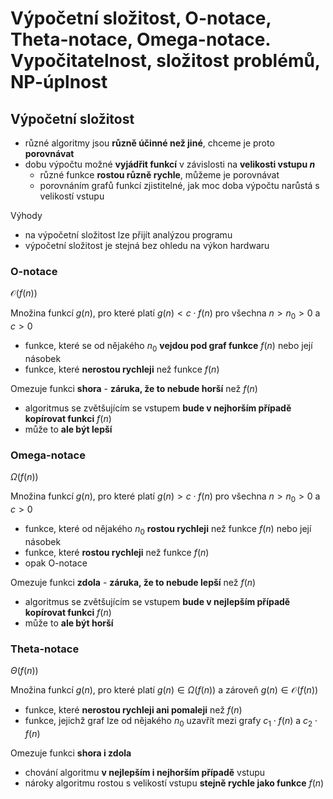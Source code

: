 # Výpočetní složitost, O-notace, Theta-notace, Omega-notace. Vypočitatelnost, složitost problémů, NP-úplnost

## Výpočetní složitost

- různé algoritmy jsou **různě účinné než jiné**, chceme je proto **porovnávat**
- dobu výpočtu možné **vyjádřit funkcí** v závislosti na **velikosti vstupu $n$**
	- různé funkce **rostou různě rychle**, můžeme je porovnávat
	- porovnáním grafů funkcí zjistitelné, jak moc doba výpočtu narůstá s velikostí vstupu

Výhody
- na výpočetní složitost lze přijít analýzou programu
- výpočetní složitost je stejná bez ohledu na výkon hardwaru
### O-notace

$\mathcal{O}(f(n))$

Množina funkcí $g(n)$, pro které platí $g(n) < c\cdot f(n)$ pro všechna $n>n_{0}>0$ a $c>0$
- funkce, které se od nějakého $n_{0}$ **vejdou pod graf funkce** $f(n)$ nebo její násobek
- funkce, které **nerostou rychleji** než funkce $f(n)$

Omezuje funkci **shora** - **záruka, že to nebude horší** než $f(n)$
- algoritmus se zvětšujícím se vstupem **bude v nejhorším případě kopírovat funkci** $f(n)$
- může to **ale být lepší**

### Omega-notace

$\Omega(f(n))$

Množina funkcí $g(n)$, pro které platí $g(n) > c \cdot f(n)$ pro všechna $n>n_{0}>0$ a $c>0$
- funkce, které od nějakého $n_{0}$ **rostou rychleji** než funkce $f(n)$ nebo její násobek 
- funkce, které **rostou rychleji** než funkce $f(n)$
- opak O-notace

Omezuje funkci **zdola** - **záruka, že to nebude lepší** než $f(n)$
- algoritmus se zvětšujícím se vstupem **bude v nejlepším případě kopírovat funkci** $f(n)$
- může to **ale být horší**

### Theta-notace

$\Theta(f(n))$

Množina funkcí $g(n)$, pro které platí $g(n) \in \Omega(f(n))$ a zároveň $g(n) \in \mathcal{O}(f(n))$
- funkce, které **nerostou rychleji ani pomaleji** než $f(n)$
- funkce, jejichž graf lze od nějakého $n_{0}$ uzavřít mezi grafy $c_{1} \cdot f(n)$ a $c_{2} \cdot f(n)$

Omezuje funkci **shora i zdola**
- chování algoritmu **v nejlepším i nejhorším případě** vstupu
- nároky algoritmu rostou s velikostí vstupu **stejně rychle jako funkce** $f(n)$
